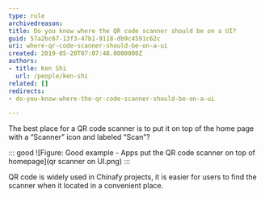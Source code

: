 ```yaml
---
type: rule
archivedreason: 
title: Do you know where the QR code scanner should be on a UI?
guid: 57a2bc67-13f3-47b1-9118-db9c4591c62c
uri: where-qr-code-scanner-should-be-on-a-ui
created: 2019-05-20T07:07:48.0000000Z
authors:
- title: Ken Shi
  url: /people/ken-shi
related: []
redirects:
- do-you-know-where-the-qr-code-scanner-should-be-on-a-ui

---
```


The best place for a QR code scanner is to put it on top of the home page with a “Scanner” icon and labeled “Scan”?

<!--endintro-->

::: good
![Figure: Good example - Apps put the QR code scanner on top of  homepage](qr scanner on UI.png)
:::

QR  code is widely used in Chinafy projects, it is easier for users to find the scanner when it located in a convenient place.
